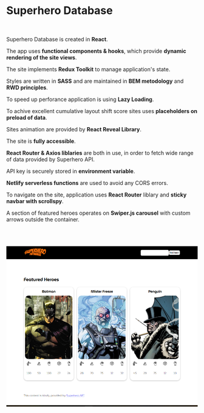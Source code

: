 # Superhero Database

<br />

Superhero Database is created in **React**. 

The app uses **functional components & hooks**, which provide **dynamic rendering of the site views**. 

The site implements **Redux Toolkit** to manage application's state.

Styles are written in **SASS** and are maintained in **BEM metodology** and **RWD principles**.

To speed up perforance application is using **Lazy Loading**.

To achive excellent cumulative layout shift score sites uses **placeholders on preload of data**.

Sites animation are provided by **React Reveal Library**.

The site is **fully accessible**.

**React Router & Axios liblaries** are both in use, in order to fetch wide range of data provided by Superhero API.

API key is securely stored in **environment variable**.

**Netlify serverless functions** are used to avoid any CORS errors. 

To navigate on the site, application uses **React Router** liblary and **sticky navbar with scrollspy**.

A section of featured heroes operates on **Swiper.js carousel** with custom arrows outside the container.

<br /><br />

![alt text](https://github.com/Dabrowa123/HeroApiNew/blob/main/src/assets/img/superhero-database.png?raw=true)



